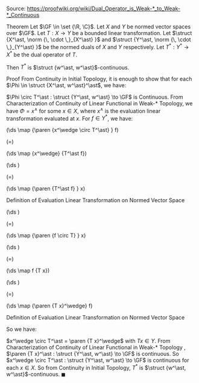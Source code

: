 # 

Source: https://proofwiki.org/wiki/Dual_Operator_is_Weak-*_to_Weak-*_Continuous

Theorem
Let $\GF \in \set {\R, \C}$. 
Let $X$ and $Y$ be normed vector spaces over $\GF$.
Let $T : X \to Y$ be a bounded linear transformation.
Let $\struct {X^\ast, \norm {\, \cdot \,}_{X^\ast} }$ and $\struct {Y^\ast, \norm {\, \cdot \,}_{Y^\ast} }$ be the normed duals of $X$ and $Y$ respectively.
Let $T^\ast : Y^\ast \to X^\ast$ be the dual operator of $T$.

Then $T^\ast$ is $\struct {w^\ast, w^\ast}$-continuous.


Proof
From Continuity in Initial Topology, it is enough to show that for each $\Phi \in \struct {X^\ast, w^\ast}^\ast$, we have: 

$\Phi \circ T^\ast : \struct {Y^\ast, w^\ast} \to \GF$ is Continuous.
From Characterization of Continuity of Linear Functional in Weak-* Topology‎, we have $\Phi = x^\wedge$ for some $x \in X$, where $x^\wedge$ is the evaluation linear transformation evaluated at $x$.
For $f \in Y^\ast$, we have: 














\(\ds \map {\paren {x^\wedge \circ T^\ast} } f\)

\(=\)







\(\ds \map {x^\wedge} {T^\ast f}\)




















\(\ds \)

\(=\)







\(\ds \map {\paren {T^\ast f} } x\)





Definition of Evaluation Linear Transformation on Normed Vector Space














\(\ds \)

\(=\)







\(\ds \map {\paren {f \circ T} } x\)




















\(\ds \)

\(=\)







\(\ds \map f {T x}\)




















\(\ds \)

\(=\)







\(\ds \map {\paren {T x}^\wedge} f\)





Definition of Evaluation Linear Transformation on Normed Vector Space



So we have: 

$x^\wedge \circ T^\ast = \paren {T x}^\wedge$
with $T x \in Y$. 
From Characterization of Continuity of Linear Functional in Weak-* Topology ‎, $\paren {T x}^\ast : \struct {Y^\ast, w^\ast} \to \GF$ is continuous.
So $x^\wedge \circ T^\ast : \struct {Y^\ast, w^\ast} \to \GF$ is continuous for each $x \in X$.
So from Continuity in Initial Topology, $T^\ast$ is $\struct {w^\ast, w^\ast}$-continuous.
$\blacksquare$





